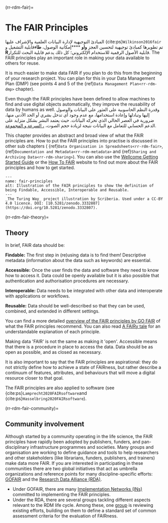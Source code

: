 (rr-rdm-fair)=
# The FAIR Principles

المبادئ التوجيهية لإدارة البيانات العلمية والإشراف عليها {cite:ps}`Wilkinson2016fair` تم تطويرها كمبادئ توجيهية لتحسين العجز **واو** ****إمكانية الوصول، **طاء**قابلية التشغيل و **R**قابلية الأصول الرقمية للاستخدام الإلكتروني؛ كل ذلك يدعم قابلية البحث للتكرار. The FAIR principles play an important role in making your data available to others for reuse.

It is much easier to make data FAIR if you plan to do this from the beginning of your research project. You can plan for this in your Data Management Plan (DMP) (see points 4 and 5 of the {ref}`Data Management Plan<rr-rdm-dmp>` chapter).

Even though the FAIR principles have been defined to allow machines to find and use digital objects automatically, they improve the reusability of data by humans as well. وقدرة النظم الحاسوبية على العثور على البيانات والوصول إليها وتبادلها وإعادة استخدامها، مع عدم وجود أي تدخل بشري أو الحد الأدنى منها، ضرورية في العصر الحالي الذي تحركه البيانات. حيث يعتمد البشر بشكل متزايد على الدعم الحسابي للتعامل مع البيانات نتيجة لزيادة حجم الصوت، [، السرعة و المجموعة](https://www.zdnet.com/article/volume-velocity-and-variety-understanding-the-three-vs-of-big-data/).

This chapter provides an abstract and broad view of what the FAIR principles are. How to put the FAIR principles into practise is discussed in other sub chapters ( {ref}`Data Organisation in Spreadsheets<rr-rdm-fair>`, {ref}`Documentation and Metadata<rr-rdm-metadata>` and {ref}`Sharing and Archiving Data<rr-rdm-sharing>`). You can also use the [Wellcome Getting Started Guide](https://f1000researchdata.s3.amazonaws.com/resources/FAIR_Open_GettingStarted.pdf) or the [How To FAIR](https://howtofair.dk/) website to find out more about the FAIR principles and how to get started.

```{figure} ../../figures/fair-principles.jpg
---
name: fair-principles
alt: Illustration of the FAIR principles to show the definition of being Findable, Accessible, Interoperable and Reusable.
---
_The Turing Way_ project illustration by Scriberia. Used under a CC-BY 4.0 licence. DOI: [10.5281/zenodo.3332807](https://doi.org/10.5281/zenodo.3332807).
```

(rr-rdm-fair-theory)=
## Theory

In brief, FAIR data should be:

**Findable:** The first step in (re)using data is to find them! Descriptive metadata (information about the data such as keywords) are essential.

**Accessible:** Once the user finds the data and software they need to know how to access it. Data could be openly available but it is also possible that authentication and authorisation procedures are necessary.

**Interoperable:** Data needs to be integrated with other data and interoperate with applications or workflows.

**Reusable:** Data should be well-described so that they can be used, combined, and extended in different settings.

You can find a more detailed [overview of the FAIR principles by GO FAIR](https://www.go-fair.org/fair-principles) of what the FAIR principles recommend. You can also read [A FAIRy tale](https://doi.org/10.5281/zenodo.2248200) for an understandable explanation of each principle.

Making data 'FAIR' is not the same as making it 'open'. Accessible means that there is a procedure in place to access the data. Data should be as open as possible, and as closed as necessary.

It is also important to say that the FAIR principles are aspirational: they do not strictly define how to achieve a state of FAIRness, but rather describe a continuum of features, attributes, and behaviours that will move a digital resource closer to that goal.

The FAIR principles are also applied to software (see {cite:ps}`Lamprecht2020FAIRsoftware`and {cite:ps}`Hasselbring2020FAIRsoftware`).


(rr-rdm-fair-community)=
## Community involvement

Although started by a community operating in the life science, the FAIR principles have rapidly been adopted by publishers, funders, and pan-disciplinary infrastructure programmes and societies. Many groups and organisation are working to define guidance and tools to help researchers and other stakeholders (like librarians, funders, publishers, and trainers) make data more FAIR. If you are interested in participating in these communities there are two global initiatives that act as umbrella organizations and reference points for many discipline-specific efforts: [GOFAIR](https://www.go-fair.org) and the [Research Data Alliance (RDA)](https://www.rd-alliance.org).
* Under GOFAIR, there are many [Implementation Networks (INs)](https://www.go-fair.org/implementation-networks) committed to implementing the FAIR principles.
* Under the RDA, there are several groups tackling different aspects relevant to the RDM life cycle. Among these, one [group](https://www.rd-alliance.org/groups/fair-data-maturity-model-wg) is reviewing existing efforts, building on them to define a standard set of common assessment criteria for the evaluation of FAIRness.
